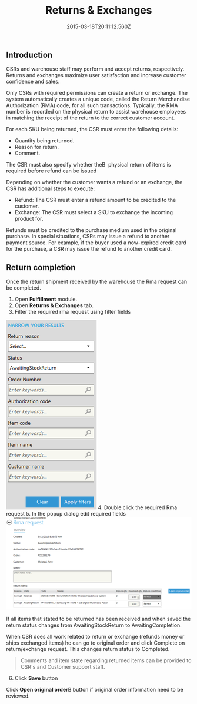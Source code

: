 ﻿---
title: Returns & Exchanges
description: Returns & Exchanges
layout: docs
date: 2015-03-18T20:11:12.560Z
priority: 3
---
## Introduction

CSRs and warehouse staff may perform and accept returns, respectively. Returns and exchanges maximize user satisfaction and increase customer confidence and sales.

Only CSRs with required permissions can create a return or exchange. The system automatically creates a unique code, called the Return Merchandise Authorization (RMA) code, for all such transactions. Typically, the RMA number is recorded on the physical return to assist warehouse employees in matching the receipt of the return to the correct customer account.

For each SKU being returned, the CSR must enter the following details:

* Quantity being returned.
* Reason for return.
* Comment.

The CSR must also specify whether theВ  physical return of items is required before refund can be issued

Depending on whether the customer wants a refund or an exchange, the CSR has additional steps to execute:

* Refund: The CSR must enter a refund amount to be credited to the customer.
* Exchange: The CSR must select a SKU to exchange the incoming product for.

Refunds must be credited to the purchase medium used in the original purchase. In special situations, CSRs may issue a refund to another payment source. For example, if the buyer used a now-expired credit card for the purchase, a CSR may issue the refund to another credit card.

## Return completion

Once the return shipment received by the warehouse the Rma request can be completed.

1. Open **Fulfillment** module.
2. Open **Returns & Exchanges** tab.
3. Filter the required rma request using filter fields
  <img src="../../../assets/images/docs/image2013-6-14_17_28_24.png" />
4. Double click the required Rma request
5. In the popup dialog edit required fields
  <img src="../../../assets/images/docs/image2013-6-14_17_40_26.png" />

If all items that stated to be returned has been received and when saved the return status changes from AwaitingStockReturn to AwaitingCompletion.

When CSR does all work related to return or exchange (refunds money or ships exchanged items) he can go to original order and click Complete on return/exchange request. This changes return status to Completed.

> Comments and item state regarding returned items can be provided to CSR's and Customer support staff.

6. Click **Save** button

Click **Open original order**В button if original order information need to be reviewed.
